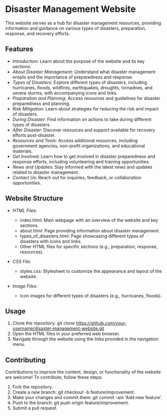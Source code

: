 # Disaster Management Website

This website serves as a hub for disaster management resources, providing information and guidance on various types of disasters, preparation, response, and recovery efforts.

## Features

- *Introduction*: Learn about the purpose of the website and its key sections.
- *About Disaster Management*: Understand what disaster management entails and the importance of preparedness and response.
- *Types of Disasters*: Explore different types of disasters, including hurricanes, floods, wildfires, earthquakes, droughts, tornadoes, and severe storms, with accompanying icons and links.
- *Preparation and Planning*: Access resources and guidelines for disaster preparedness and planning.
- *Risk Mitigation*: Learn about strategies for reducing the risk and impact of disasters.
- *During Disaster*: Find information on actions to take during different types of disasters.
- *After Disaster*: Discover resources and support available for recovery efforts post-disaster.
- *Resources and Tools*: Access additional resources, including government agencies, non-profit organizations, and educational materials.
- *Get Involved*: Learn how to get involved in disaster preparedness and response efforts, including volunteering and training opportunities.
- *News and Updates*: Stay informed with the latest news and updates related to disaster management.
- *Contact Us*: Reach out for inquiries, feedback, or collaboration opportunities.

## Website Structure

- *HTML Files*:
  - index.html: Main webpage with an overview of the website and key sections.
  - about.html: Page providing information about disaster management.
  - types_of_disasters.html: Page showcasing different types of disasters with icons and links.
  - Other HTML files for specific sections (e.g., preparation, response, resources).

- *CSS File*:
  - styles.css: Stylesheet to customize the appearance and layout of the website.

- *Image Files*:
  - Icon images for different types of disasters (e.g., hurricanes, floods).

## Usage

1. Clone the repository: git clone https://github.com/your-username/disaster-management-website.git
2. Open the HTML files in your preferred web browser.
3. Navigate through the website using the links provided in the navigation menu.

## Contributing

Contributions to improve the content, design, or functionality of the website are welcome! To contribute, follow these steps:
1. Fork the repository.
2. Create a new branch: git checkout -b feature/improvement.
3. Make your changes and commit them: git commit -am 'Add new feature'.
4. Push to the branch: git push origin feature/improvement.
5. Submit a pull request.


